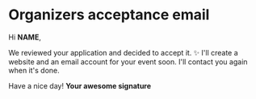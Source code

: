 # Organizers acceptance email

Hi **NAME**,

We reviewed your application and decided to accept it. ✨
I'll create a website and an email account for your event soon. I'll contact you again when it's done.

Have a nice day!
**Your awesome signature**
